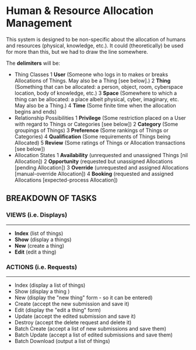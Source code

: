 # Human & Resource Allocation Management

This system is designed to be non-specific about the allocation of humans and resources (physical, knowledge, etc.).  It could (theoretically) be used for more than this, but we had to draw the line somewhere.

The __delimiters__ will be:

* Thing Classes
  1 __User__ (Someone who logs in to makes or breaks Allocations of Things.  May also be a Thing [see below].)
  2 __Thing__ (Something that can be allocated: a person, object, room, cyberspace location, body of knowledge, etc.)
  3 __Space__ (Somewhere to which a thing can be allocated: a place albeit physical, cyber, imaginary, etc.  May also be a Thing.)
  4 __Time__ (Some finite time when the allocation begins and ends)
* Relationship Possibilities
  1 __Privilege__ (Some restriction placed on a User with regard to Things or Categories [see below])
  2 __Category__ (Some groupings of Things)
  3 __Preference__ (Some rankings of Things or Categories)
  4 __Qualification__ (Some requirements of Things being Allocated)
  5 __Review__ (Some ratings of Things or Allocation transactions [see below])
* Allocation States
  1 __Availability__ (unrequested and unassigned Things [nil Allocation])
  2 __Opportunity__ (requested but unassigned Allocations [pending Allocation])
  3 __Override__ (unrequested and assigned Allocations [manual-override Allocation])
  4 __Booking__ (requested and assigned Allocations [expected-process Allocation])


## BREAKDOWN OF TASKS

### VIEWS (i.e. Displays)
----
* __Index__ (list of things)
* __Show__ (display a things)
* __New__ (create a thing)
* __Edit__ (edit a thing)


### ACTIONS (i.e. Requests)
----
* Index (display a list of things)
* Show (display a thing )
* New (display the "new thing" form - so it can be entered)
* Create (accept the new submission and save it)
* Edit (display the "edit a thing" form)
* Update (accept the edited submission and save it)
* Destroy (accept the delete request and delete it)
* Batch Create (accept a list of new submissions and save them)
* Batch Update (accept a list of edited submissions and save them)
* Batch Download (output a list of things)

